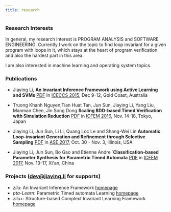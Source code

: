 ```yaml
---
title: research
---
```

### Research Interests
In general, my research interest is PROGRAM ANALYSIS and SOFTWARE ENGINEERING. 
Currently I work on the topic to find loop invariant for a given program with loops in it, 
which stays at the heart of program verification and also the hardest part in this area.

I am also interested in machine learning and operating system topics.

### Publications
* Jiaying Li, 
**An Invariant Inference Framework using Active Learning and SVMs**  [PDF](http://lijiaying.github.io/contents/papers/iceccs2015.pdf)
In [ICECCS 2015](http://iceccs2015.monash.edu.au/2015/index.jsp), Dec 9-12, Gold Coast, Australia

* Truong Khanh Nguyen,Tian Huat Tan, Jun Sun, Jiaying Li, Yang Liu, Manman Chen, Jin Song Dong
**Scaling BDD-based Timed Verification with Simulation Reduction** [PDF](http://lijiaying.github.io/contents/papers/icfem2016.pdf)
in [ICFEM 2016](http://icfem2016.xyz/), Nov. 14-18, Tokyo, Japan

* Jiaying Li, Jun Sun, Li Li, Quang Loc Le and Shang-Wei Lin 
**Automatic Loop-invariant Generation and Refinement through Selective Sampling** [PDF](http://lijiaying.github.io/contents/papers/ase17.pdf)
in [ASE 2017](http://ase2017.org/), Oct. 30 - Nov. 3, Illinois, USA

* Jiaying Li, Jun Sun, Bo Gao and  ́Etienne Andre ́
**Classification-based Parameter Synthesis for Parametric Timed Automata** [PDF](http://lijiaying.github.io/contents/papers/icfem17.pdf)
in [ICFEM 2017](http://ictt.xidian.edu.cn/icfem2017/), Nov. 13-17, Xi'an, China

### Projects (dev@jiaying.li for supports)
* *zilu*: An Invariant Inference Framework [homepage](https://github.com/lijiaying/ZILU)
* *pta-Learn*: Parametric Timed automata Learning [homepage](https://github.com/lijiaying/pta-Learn)
* *zilu+*: Structure-based Complext Invariant Learning Framework [homepage](https://github.com/lijiaying/zilu_plus)
